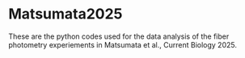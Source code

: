 # Matsumata2025
These are the python codes used for the data analysis of the fiber photometry experiements in Matsumata et al., Current Biology 2025. 
